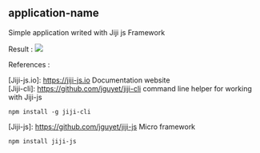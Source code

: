 ## application-name

Simple application writed with Jiji js Framework

Result :
<img src="https://github.com/jguyet/jiji-start-browser/raw/master/src/public/jiji-js.png"/>

References :

[Jiji-js.io]: https://jiji-js.io  Documentation website  
[Jiji-cli]: https://github.com/jguyet/jiji-cli command line helper for working with Jiji-js
````shell
npm install -g jiji-cli
````
[Jiji-js]: https://github.com/jguyet/jiji-js Micro framework
````shell
npm install jiji-js
````
